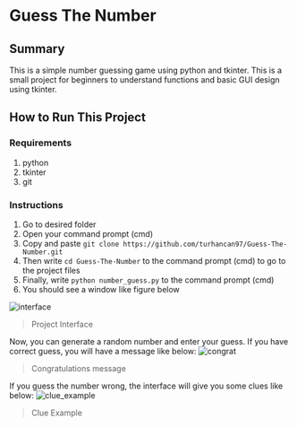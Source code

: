 # Guess The Number
## Summary
This is a simple number guessing game using python and tkinter. This is a small project for beginners to understand functions and basic GUI design using tkinter.

## How to Run This Project
### Requirements

1. python
2. tkinter
3. git

### Instructions

1. Go to desired folder
2. Open your command prompt (cmd)
3. Copy and paste `git clone https://github.com/turhancan97/Guess-The-Number.git`
4. Then write `cd Guess-The-Number` to the command prompt (cmd) to go to the project files
5. Finally, write `python number_guess.py` to the command prompt (cmd)
6. You should see a window like figure below

![interface](https://user-images.githubusercontent.com/22428774/147937972-9abaf9de-fd32-47c9-a7c5-18982904f250.PNG)
> Project Interface

Now, you can generate a random number and enter your guess. If you have correct guess, you will have a message like below:
![congrat](https://user-images.githubusercontent.com/22428774/147938833-9e80f657-ca5d-4db7-88dc-98b35a8ddba2.PNG)
> Congratulations message

If you guess the number wrong, the interface will give you some clues like below:
![clue_example](https://user-images.githubusercontent.com/22428774/147938978-7957186d-3ddc-4712-b05d-6c9f23ff4a1b.PNG)
> Clue Example
